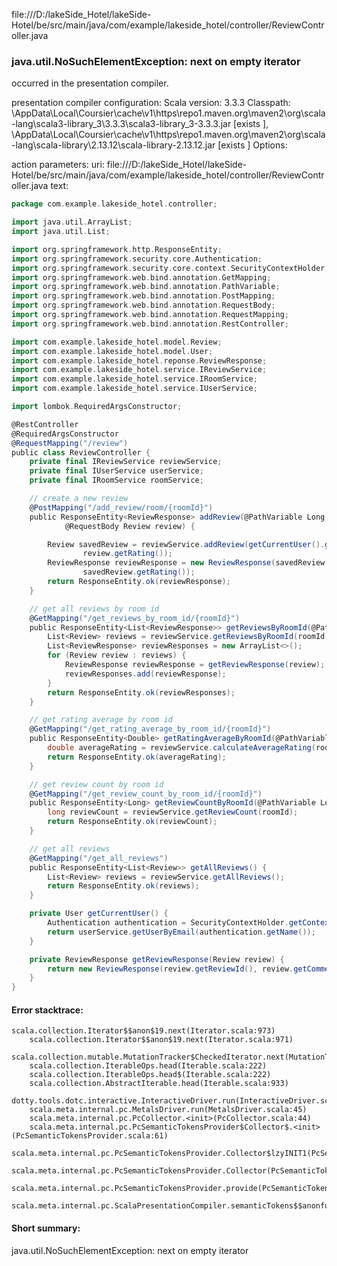 file:///D:/lakeSide_Hotel/lakeSide-Hotel/be/src/main/java/com/example/lakeside_hotel/controller/ReviewController.java
### java.util.NoSuchElementException: next on empty iterator

occurred in the presentation compiler.

presentation compiler configuration:
Scala version: 3.3.3
Classpath:
<HOME>\AppData\Local\Coursier\cache\v1\https\repo1.maven.org\maven2\org\scala-lang\scala3-library_3\3.3.3\scala3-library_3-3.3.3.jar [exists ], <HOME>\AppData\Local\Coursier\cache\v1\https\repo1.maven.org\maven2\org\scala-lang\scala-library\2.13.12\scala-library-2.13.12.jar [exists ]
Options:



action parameters:
uri: file:///D:/lakeSide_Hotel/lakeSide-Hotel/be/src/main/java/com/example/lakeside_hotel/controller/ReviewController.java
text:
```scala
package com.example.lakeside_hotel.controller;

import java.util.ArrayList;
import java.util.List;

import org.springframework.http.ResponseEntity;
import org.springframework.security.core.Authentication;
import org.springframework.security.core.context.SecurityContextHolder;
import org.springframework.web.bind.annotation.GetMapping;
import org.springframework.web.bind.annotation.PathVariable;
import org.springframework.web.bind.annotation.PostMapping;
import org.springframework.web.bind.annotation.RequestBody;
import org.springframework.web.bind.annotation.RequestMapping;
import org.springframework.web.bind.annotation.RestController;

import com.example.lakeside_hotel.model.Review;
import com.example.lakeside_hotel.model.User;
import com.example.lakeside_hotel.reponse.ReviewResponse;
import com.example.lakeside_hotel.service.IReviewService;
import com.example.lakeside_hotel.service.IRoomService;
import com.example.lakeside_hotel.service.IUserService;

import lombok.RequiredArgsConstructor;

@RestController
@RequiredArgsConstructor
@RequestMapping("/review")
public class ReviewController {
    private final IReviewService reviewService;
    private final IUserService userService;
    private final IRoomService roomService;

    // create a new review
    @PostMapping("/add_review/room/{roomId}")
    public ResponseEntity<ReviewResponse> addReview(@PathVariable Long roomId,
            @RequestBody Review review) {

        Review savedReview = reviewService.addReview(getCurrentUser().getId(), roomId, review.getComment(),
                review.getRating());
        ReviewResponse reviewResponse = new ReviewResponse(savedReview.getReviewId(), savedReview.getComment(),
                savedReview.getRating());
        return ResponseEntity.ok(reviewResponse);
    }

    // get all reviews by room id
    @GetMapping("/get_reviews_by_room_id/{roomId}")
    public ResponseEntity<List<ReviewResponse>> getReviewsByRoomId(@PathVariable Long roomId) {
        List<Review> reviews = reviewService.getReviewsByRoomId(roomId);
        List<ReviewResponse> reviewResponses = new ArrayList<>();
        for (Review review : reviews) {
            ReviewResponse reviewResponse = getReviewResponse(review);
            reviewResponses.add(reviewResponse);
        }
        return ResponseEntity.ok(reviewResponses);
    }

    // get rating average by room id
    @GetMapping("/get_rating_average_by_room_id/{roomId}")
    public ResponseEntity<Double> getRatingAverageByRoomId(@PathVariable Long roomId) {
        double averageRating = reviewService.calculateAverageRating(roomId);
        return ResponseEntity.ok(averageRating);
    }

    // get review count by room id
    @GetMapping("/get_review_count_by_room_id/{roomId}")
    public ResponseEntity<Long> getReviewCountByRoomId(@PathVariable Long roomId) {
        long reviewCount = reviewService.getReviewCount(roomId);
        return ResponseEntity.ok(reviewCount);
    }

    // get all reviews
    @GetMapping("/get_all_reviews")
    public ResponseEntity<List<Review>> getAllReviews() {
        List<Review> reviews = reviewService.getAllReviews();
        return ResponseEntity.ok(reviews);
    }

    private User getCurrentUser() {
        Authentication authentication = SecurityContextHolder.getContext().getAuthentication();
        return userService.getUserByEmail(authentication.getName());
    }

    private ReviewResponse getReviewResponse(Review review) {
        return new ReviewResponse(review.getReviewId(), review.getComment(), review.getRating(), review.getUser());
    }
}
```



#### Error stacktrace:

```
scala.collection.Iterator$$anon$19.next(Iterator.scala:973)
	scala.collection.Iterator$$anon$19.next(Iterator.scala:971)
	scala.collection.mutable.MutationTracker$CheckedIterator.next(MutationTracker.scala:76)
	scala.collection.IterableOps.head(Iterable.scala:222)
	scala.collection.IterableOps.head$(Iterable.scala:222)
	scala.collection.AbstractIterable.head(Iterable.scala:933)
	dotty.tools.dotc.interactive.InteractiveDriver.run(InteractiveDriver.scala:168)
	scala.meta.internal.pc.MetalsDriver.run(MetalsDriver.scala:45)
	scala.meta.internal.pc.PcCollector.<init>(PcCollector.scala:44)
	scala.meta.internal.pc.PcSemanticTokensProvider$Collector$.<init>(PcSemanticTokensProvider.scala:61)
	scala.meta.internal.pc.PcSemanticTokensProvider.Collector$lzyINIT1(PcSemanticTokensProvider.scala:61)
	scala.meta.internal.pc.PcSemanticTokensProvider.Collector(PcSemanticTokensProvider.scala:61)
	scala.meta.internal.pc.PcSemanticTokensProvider.provide(PcSemanticTokensProvider.scala:90)
	scala.meta.internal.pc.ScalaPresentationCompiler.semanticTokens$$anonfun$1(ScalaPresentationCompiler.scala:110)
```
#### Short summary: 

java.util.NoSuchElementException: next on empty iterator
